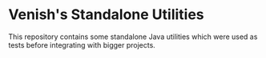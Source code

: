 # Venish's Standalone Utilities

This repository contains some standalone Java utilities which were used as tests before integrating with bigger projects.
